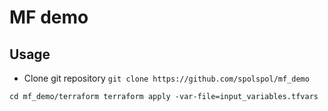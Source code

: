 # MF demo

## Usage

* Clone git repository
`git clone https://github.com/spolspol/mf_demo`

`cd mf_demo/terraform
terraform apply -var-file=input_variables.tfvars`

